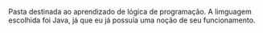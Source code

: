 Pasta destinada ao aprendizado de lógica de programação.
A limguagem escolhida foi Java, já que eu já possuía uma noção de seu funcionamento.
